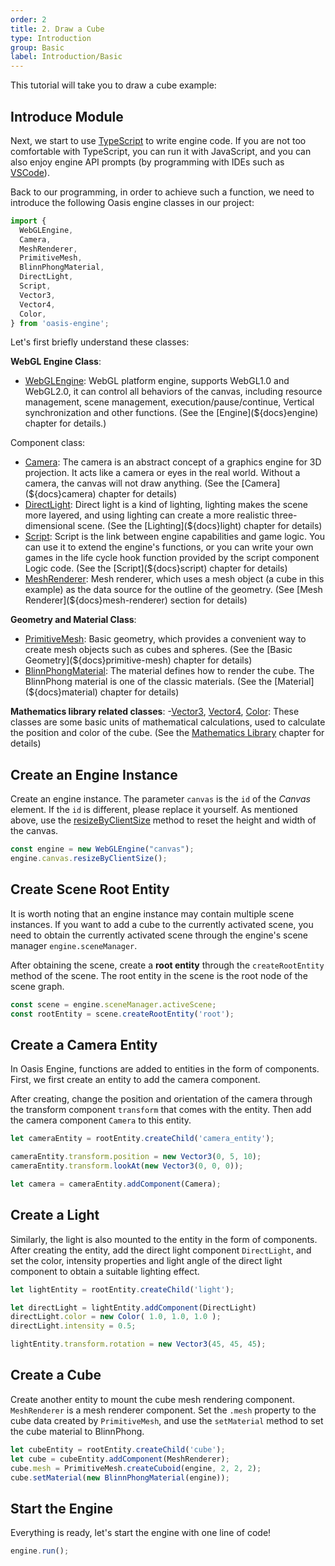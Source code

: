 ```yaml
---
order: 2
title: 2. Draw a Cube
type: Introduction
group: Basic
label: Introduction/Basic
---
```


This tutorial will take you to draw a cube example:

<playground src="scene-basic.ts"></playground>
## Introduce Module

Next, we start to use [TypeScript](https://www.typescriptlang.org/) to write engine code. If you are not too comfortable with TypeScript, you can run it with JavaScript, and you can also enjoy engine API prompts (by programming with IDEs such as [VSCode](https://code.visualstudio.com/)).

Back to our programming, in order to achieve such a function, we need to introduce the following Oasis engine classes in our project:

```typescript
import {
  WebGLEngine,
  Camera,
  MeshRenderer,
  PrimitiveMesh,
  BlinnPhongMaterial,
  DirectLight,
  Script,
  Vector3,
  Vector4,
  Color,
} from 'oasis-engine';
```

Let's first briefly understand these classes:

**WebGL Engine Class**:
- [WebGLEngine](${api}rhi-webgl/WebGLEngine): WebGL platform engine, supports WebGL1.0 and WebGL2.0, it can control all behaviors of the canvas, including resource management, scene management, execution/pause/continue, Vertical synchronization and other functions. (See the [Engine](${docs}engine) chapter for details.)

Component class:
- [Camera](${api}core/Camera): The camera is an abstract concept of a graphics engine for 3D projection. It acts like a camera or eyes in the real world. Without a camera, the canvas will not draw anything. (See the [Camera](${docs}camera) chapter for details)
- [DirectLight](${api}core/DirectLight): Direct light is a kind of lighting, lighting makes the scene more layered, and using lighting can create a more realistic three-dimensional scene. (See the [Lighting](${docs}light) chapter for details)
- [Script](${api}core/Script): Script is the link between engine capabilities and game logic. You can use it to extend the engine's functions, or you can write your own games in the life cycle hook function provided by the script component Logic code. (See the [Script](${docs}script) chapter for details)
- [MeshRenderer](${api}core/MeshRenderer): Mesh renderer, which uses a mesh object (a cube in this example) as the data source for the outline of the geometry. (See [Mesh Renderer](${docs}mesh-renderer) section for details)

**Geometry and Material Class**:
- [PrimitiveMesh](${api}core/PrimitiveMesh): Basic geometry, which provides a convenient way to create mesh objects such as cubes and spheres. (See the [Basic Geometry](${docs}primitive-mesh) chapter for details)
- [BlinnPhongMaterial](${api}core/BlinnPhongMaterial): The material defines how to render the cube. The BlinnPhong material is one of the classic materials. (See the [Material](${docs}material) chapter for details)

**Mathematics library related classes**:
-[Vector3](), [Vector4](), [Color](): These classes are some basic units of mathematical calculations, used to calculate the position and color of the cube. (See the [Mathematics Library](${docs}math) chapter for details)

## Create an Engine Instance

Create an engine instance. The parameter `canvas` is the `id` of the *Canvas* element. If the `id` is different, please replace it yourself. As mentioned above, use the [resizeByClientSize](${api}rhi-webgl/WebCanvas#resizeByClientSize) method to reset the height and width of the canvas.

```typescript
const engine = new WebGLEngine("canvas");
engine.canvas.resizeByClientSize();
```
## Create Scene Root Entity

It is worth noting that an engine instance may contain multiple scene instances. If you want to add a cube to the currently activated scene, you need to obtain the currently activated scene through the engine's scene manager `engine.sceneManager`.

After obtaining the scene, create a **root entity** through the `createRootEntity` method of the scene. The root entity in the scene is the root node of the scene graph.

```typescript
const scene = engine.sceneManager.activeScene;
const rootEntity = scene.createRootEntity('root');
```
## Create a Camera Entity

In Oasis Engine, functions are added to entities in the form of components. First, we first create an entity to add the camera component.

After creating, change the position and orientation of the camera through the transform component `transform` that comes with the entity. Then add the camera component `Camera` to this entity. 


```typescript
let cameraEntity = rootEntity.createChild('camera_entity');

cameraEntity.transform.position = new Vector3(0, 5, 10);
cameraEntity.transform.lookAt(new Vector3(0, 0, 0));

let camera = cameraEntity.addComponent(Camera);
```
## Create a Light

Similarly, the light is also mounted to the entity in the form of components. After creating the entity, add the direct light component `DirectLight`, and set the color, intensity properties and light angle of the direct light component to obtain a suitable lighting effect.

```typescript
let lightEntity = rootEntity.createChild('light');

let directLight = lightEntity.addComponent(DirectLight)
directLight.color = new Color( 1.0, 1.0, 1.0 );
directLight.intensity = 0.5;

lightEntity.transform.rotation = new Vector3(45, 45, 45);

```
## Create a Cube

Create another entity to mount the cube mesh rendering component. `MeshRenderer` is a mesh renderer component. Set the `.mesh` property to the cube data created by `PrimitiveMesh`, and use the `setMaterial` method to set the cube material to BlinnPhong.

```typescript
let cubeEntity = rootEntity.createChild('cube');
let cube = cubeEntity.addComponent(MeshRenderer);
cube.mesh = PrimitiveMesh.createCuboid(engine, 2, 2, 2);
cube.setMaterial(new BlinnPhongMaterial(engine));
```

## Start the Engine

Everything is ready, let's start the engine with one line of code!

```typescript
engine.run();
```